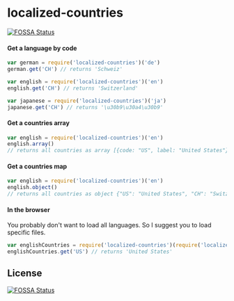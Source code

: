 # localized-countries
[![FOSSA Status](https://app.fossa.io/api/projects/git%2Bgithub.com%2Fmarcbachmann%2Flocalized-countries.svg?type=shield)](https://app.fossa.io/projects/git%2Bgithub.com%2Fmarcbachmann%2Flocalized-countries?ref=badge_shield)



#### Get a language by code

```js
var german = require('localized-countries')('de')
german.get('CH') // returns 'Schweiz'

var english = require('localized-countries')('en')
english.get('CH') // returns 'Switzerland'

var japanese = require('localized-countries')('ja')
japanese.get('CH') // returns '\u30b9\u30a4\u30b9'
```

#### Get a countries array

```js
var english = require('localized-countries')('en')
english.array()
// returns all countries as array [{code: "US", label: "United States"}, ....]
```


#### Get a countries map

```js
var english = require('localized-countries')('en')
english.object()
// returns all countries as object {"US": "United States", "CH": "Switzerland"}
```


#### In the browser

You probably don't want to load all languages. So I suggest you to load specific files.

```js
var englishCountries = require('localized-countries')(require('localized-countries/data/en'))
englishCountries.get('US') // returns 'United States'
```


## License
[![FOSSA Status](https://app.fossa.io/api/projects/git%2Bgithub.com%2Fmarcbachmann%2Flocalized-countries.svg?type=large)](https://app.fossa.io/projects/git%2Bgithub.com%2Fmarcbachmann%2Flocalized-countries?ref=badge_large)